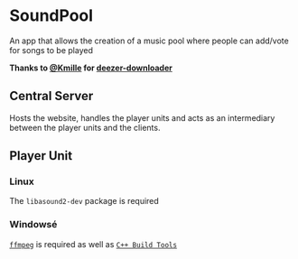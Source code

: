 # SoundPool
An app that allows the creation of a music pool where people can add/vote for songs to be played

**Thanks to [@Kmille](https://github.com/kmille) for [deezer-downloader](https://github.com/kmille/deezer-downloader)**

## Central Server
Hosts the website, handles the player units and acts as an intermediary between the player units and the clients.

## Player Unit

### Linux
The `libasound2-dev` package is required

### Windowsé
[`ffmpeg`](https://ffmpeg.org/download.html#build-windows) is required as well as [`C++ Build Tools`](https://visualstudio.microsoft.com/visual-cpp-build-tools/)